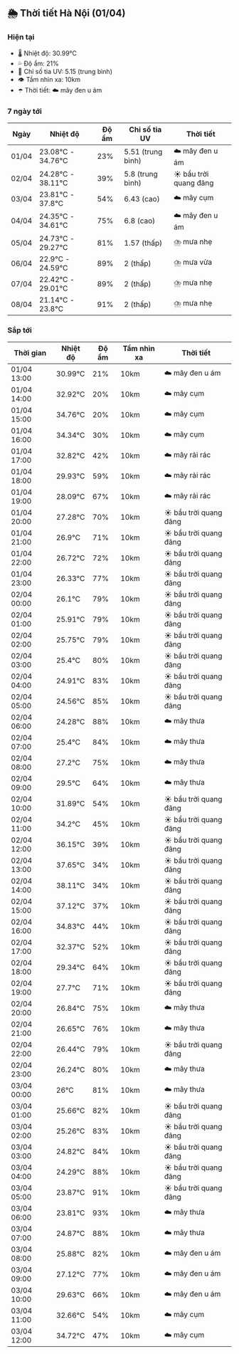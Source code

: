 ## 🌦️ Thời tiết Hà Nội (01/04)

### Hiện tại

- 🌡️ Nhiệt độ: 30.99℃
- 💦 Độ ẩm: 21%
- 🌟 Chỉ số tia UV: 5.15 (trung bình)
- 👁️ Tầm nhìn xa: 10km
- ☂️ Thời tiết: ☁️ mây đen u ám

### 7 ngày tới

| Ngày | Nhiệt độ | Độ ẩm | Chỉ số tia UV | Thời tiết |
| --- | --- | --- | --- | --- |
| 01/04 | 23.08℃ - 34.76℃ | 23% | 5.51 (trung bình) | ☁️ mây đen u ám |
| 02/04 | 24.28℃ - 38.11℃ | 39% | 5.8 (trung bình) | ☀️ bầu trời quang đãng |
| 03/04 | 23.81℃ - 37.8℃ | 54% | 6.43 (cao) | ☁️ mây cụm |
| 04/04 | 24.35℃ - 34.61℃ | 75% | 6.8 (cao) | ☁️ mây đen u ám |
| 05/04 | 24.73℃ - 29.27℃ | 81% | 1.57 (thấp) | ⛈️ mưa nhẹ |
| 06/04 | 22.9℃ - 24.59℃ | 89% | 2 (thấp) | ⛈️ mưa vừa |
| 07/04 | 22.42℃ - 29.01℃ | 89% | 2 (thấp) | ⛈️ mưa nhẹ |
| 08/04 | 21.14℃ - 23.8℃ | 91% | 2 (thấp) | ⛈️ mưa nhẹ |

### Sắp tới

| Thời gian | Nhiệt độ | Độ ẩm | Tầm nhìn xa | Thời tiết |
| --- | --- | --- | --- | --- |
| 01/04 13:00 | 30.99℃ | 21% | 10km | ☁️ mây đen u ám |
| 01/04 14:00 | 32.92℃ | 20% | 10km | ☁️ mây cụm |
| 01/04 15:00 | 34.76℃ | 20% | 10km | ☁️ mây cụm |
| 01/04 16:00 | 34.34℃ | 30% | 10km | ☁️ mây cụm |
| 01/04 17:00 | 32.82℃ | 42% | 10km | ☁️ mây rải rác |
| 01/04 18:00 | 29.93℃ | 59% | 10km | ☁️ mây rải rác |
| 01/04 19:00 | 28.09℃ | 67% | 10km | ☁️ mây rải rác |
| 01/04 20:00 | 27.28℃ | 70% | 10km | ☀️ bầu trời quang đãng |
| 01/04 21:00 | 26.9℃ | 71% | 10km | ☀️ bầu trời quang đãng |
| 01/04 22:00 | 26.72℃ | 72% | 10km | ☀️ bầu trời quang đãng |
| 01/04 23:00 | 26.33℃ | 77% | 10km | ☀️ bầu trời quang đãng |
| 02/04 00:00 | 26.1℃ | 79% | 10km | ☀️ bầu trời quang đãng |
| 02/04 01:00 | 25.91℃ | 79% | 10km | ☀️ bầu trời quang đãng |
| 02/04 02:00 | 25.75℃ | 79% | 10km | ☀️ bầu trời quang đãng |
| 02/04 03:00 | 25.4℃ | 80% | 10km | ☀️ bầu trời quang đãng |
| 02/04 04:00 | 24.91℃ | 83% | 10km | ☀️ bầu trời quang đãng |
| 02/04 05:00 | 24.56℃ | 85% | 10km | ☀️ bầu trời quang đãng |
| 02/04 06:00 | 24.28℃ | 88% | 10km | ☁️ mây thưa |
| 02/04 07:00 | 25.4℃ | 84% | 10km | ☁️ mây thưa |
| 02/04 08:00 | 27.2℃ | 75% | 10km | ☁️ mây thưa |
| 02/04 09:00 | 29.5℃ | 64% | 10km | ☁️ mây thưa |
| 02/04 10:00 | 31.89℃ | 54% | 10km | ☀️ bầu trời quang đãng |
| 02/04 11:00 | 34.2℃ | 45% | 10km | ☀️ bầu trời quang đãng |
| 02/04 12:00 | 36.15℃ | 39% | 10km | ☀️ bầu trời quang đãng |
| 02/04 13:00 | 37.65℃ | 34% | 10km | ☀️ bầu trời quang đãng |
| 02/04 14:00 | 38.11℃ | 34% | 10km | ☀️ bầu trời quang đãng |
| 02/04 15:00 | 37.12℃ | 37% | 10km | ☀️ bầu trời quang đãng |
| 02/04 16:00 | 34.83℃ | 44% | 10km | ☀️ bầu trời quang đãng |
| 02/04 17:00 | 32.37℃ | 52% | 10km | ☀️ bầu trời quang đãng |
| 02/04 18:00 | 29.34℃ | 64% | 10km | ☀️ bầu trời quang đãng |
| 02/04 19:00 | 27.7℃ | 71% | 10km | ☀️ bầu trời quang đãng |
| 02/04 20:00 | 26.84℃ | 75% | 10km | ☁️ mây thưa |
| 02/04 21:00 | 26.65℃ | 76% | 10km | ☁️ mây thưa |
| 02/04 22:00 | 26.44℃ | 79% | 10km | ☀️ bầu trời quang đãng |
| 02/04 23:00 | 26.24℃ | 80% | 10km | ☁️ mây thưa |
| 03/04 00:00 | 26℃ | 81% | 10km | ☁️ mây thưa |
| 03/04 01:00 | 25.66℃ | 82% | 10km | ☀️ bầu trời quang đãng |
| 03/04 02:00 | 25.26℃ | 83% | 10km | ☀️ bầu trời quang đãng |
| 03/04 03:00 | 24.82℃ | 84% | 10km | ☀️ bầu trời quang đãng |
| 03/04 04:00 | 24.29℃ | 88% | 10km | ☀️ bầu trời quang đãng |
| 03/04 05:00 | 23.87℃ | 91% | 10km | ☀️ bầu trời quang đãng |
| 03/04 06:00 | 23.81℃ | 93% | 10km | ☁️ mây thưa |
| 03/04 07:00 | 24.87℃ | 88% | 10km | ☁️ mây thưa |
| 03/04 08:00 | 25.88℃ | 82% | 10km | ☁️ mây đen u ám |
| 03/04 09:00 | 27.12℃ | 77% | 10km | ☁️ mây đen u ám |
| 03/04 10:00 | 29.63℃ | 66% | 10km | ☁️ mây đen u ám |
| 03/04 11:00 | 32.66℃ | 54% | 10km | ☁️ mây cụm |
| 03/04 12:00 | 34.72℃ | 47% | 10km | ☁️ mây cụm |
